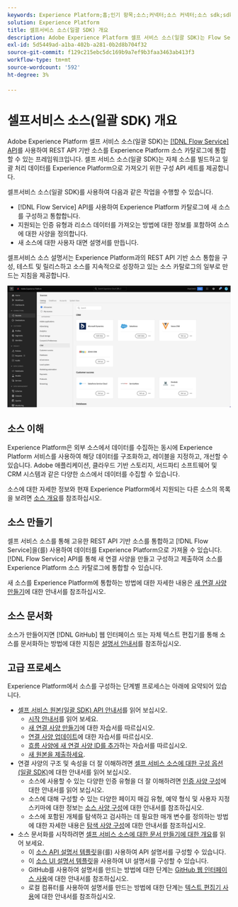 ```yaml
---
keywords: Experience Platform;홈;인기 항목;소스;커넥터;소스 커넥터;소스 sdk;sdk;SDK
solution: Experience Platform
title: 셀프서비스 소스(일괄 SDK) 개요
description: Adobe Experience Platform 셀프 서비스 소스(일괄 SDK)는 Flow Service API를 사용하여 REST API 기반 소스를 통합하여 데이터를 Experience Platform으로 가져올 수 있는 구성 API 세트입니다.
exl-id: 5d5449ad-a1ba-402b-a281-0b2d8b704f32
source-git-commit: f129c215ebc5dc169b9a7ef9b3faa3463ab413f3
workflow-type: tm+mt
source-wordcount: '592'
ht-degree: 3%

---
```


# 셀프서비스 소스(일괄 SDK) 개요

Adobe Experience Platform 셀프 서비스 소스(일괄 SDK)는 [[!DNL Flow Service] API](https://www.adobe.io/experience-platform-apis/references/flow-service/)를 사용하여 REST API 기반 소스를 Experience Platform 소스 카탈로그에 통합할 수 있는 프레임워크입니다. 셀프 서비스 소스(일괄 SDK)는 자체 소스를 빌드하고 일괄 처리 데이터를 Experience Platform으로 가져오기 위한 구성 API 세트를 제공합니다.

셀프서비스 소스(일괄 SDK)를 사용하여 다음과 같은 작업을 수행할 수 있습니다.

* [!DNL Flow Service] API를 사용하여 Experience Platform 카탈로그에 새 소스를 구성하고 통합합니다.
* 지원되는 인증 유형과 리소스 데이터를 가져오는 방법에 대한 정보를 포함하여 소스에 대한 사양을 정의합니다.
* 새 소스에 대한 사용자 대면 설명서를 만듭니다.

셀프서비스 소스 설명서는 Experience Platform과의 REST API 기반 소스 통합을 구성, 테스트 및 릴리스하고 소스를 지속적으로 성장하고 있는 소스 카탈로그의 일부로 만드는 지침을 제공합니다.

![카탈로그](./assets/catalog.png)

## 소스 이해

Experience Platform은 외부 소스에서 데이터를 수집하는 동시에 Experience Platform 서비스를 사용하여 해당 데이터를 구조화하고, 레이블을 지정하고, 개선할 수 있습니다. Adobe 애플리케이션, 클라우드 기반 스토리지, 서드파티 소프트웨어 및 CRM 시스템과 같은 다양한 소스에서 데이터를 수집할 수 있습니다.

소스에 대한 자세한 정보와 현재 Experience Platform에서 지원되는 다른 소스의 목록을 보려면 [소스 개요](../home.md)를 참조하십시오.

## 소스 만들기

셀프 서비스 소스를 통해 고유한 REST API 기반 소스를 통합하고 [!DNL Flow Service]을(를) 사용하여 데이터를 Experience Platform으로 가져올 수 있습니다. [!DNL Flow Service] API를 통해 새 연결 사양을 만들고 구성하고 제출하여 소스를 Experience Platform 소스 카탈로그에 통합할 수 있습니다.

새 소스를 Experience Platform에 통합하는 방법에 대한 자세한 내용은 [새 연결 사양 만들기](./api/api-overview.md)에 대한 안내서를 참조하십시오.

## 소스 문서화

소스가 만들어지면 [!DNL GitHub] 웹 인터페이스 또는 자체 텍스트 편집기를 통해 소스를 문서화하는 방법에 대한 지침은 [설명서 안내서](./documentation/doc-overview.md)를 참조하십시오.

## 고급 프로세스

Experience Platform에서 소스를 구성하는 단계별 프로세스는 아래에 요약되어 있습니다.

* [셀프 서비스 원본(일괄 SDK) API 안내서](./api/api-overview.md)를 읽어 보십시오.
   * [시작 안내서](./api/getting-started.md)를 읽어 보세요.
   * [새 연결 사양 만들기](./api/create.md)에 대한 자습서를 따르십시오.
   * [연결 사양 업데이트](./api/update-connection-specs.md)에 대한 자습서를 따르십시오.
   * [흐름 사양에 새 연결 사양 ID를 추가](./api/update-flow-specs.md)하는 자습서를 따르십시오.
   * [새 원본을 제출하세요](./api/submit.md).
* 연결 사양의 구조 및 속성을 더 잘 이해하려면 [셀프 서비스 소스에 대한 구성 옵션(일괄 SDK)](./config/config.md)에 대한 안내서를 읽어 보십시오.
   * 소스에 사용할 수 있는 다양한 인증 유형을 더 잘 이해하려면 [인증 사양 구성](./config/authspec.md)에 대한 안내서를 읽어 보십시오.
   * 소스에 대해 구성할 수 있는 다양한 페이지 매김 유형, 예약 형식 및 사용자 지정 스키마에 대한 정보는 [소스 사양 구성](./config/sourcespec.md)에 대한 안내서를 참조하십시오.
   * 소스에 포함된 개체를 탐색하고 검사하는 데 필요한 매개 변수를 정의하는 방법에 대한 자세한 내용은 [탐색 사양 구성](./config/explorespec.md)에 대한 안내서를 참조하십시오.
* 소스 문서화를 시작하려면 [셀프 서비스 소스에 대한 문서 만들기에 대한 개요](./documentation/doc-overview.md)를 읽어 보세요.
   * 이 [소스 API 설명서 템플릿](./documentation/template.md)을(를) 사용하여 API 설명서를 구성할 수 있습니다.
   * 이 [소스 UI 설명서 템플릿](./documentation/ui-template.md)을 사용하여 UI 설명서를 구성할 수 있습니다.
   * GitHub를 사용하여 설명서를 만드는 방법에 대한 단계는 [GitHub 웹 인터페이스 사용](./documentation/github.md)에 대한 안내서를 참조하십시오.
   * 로컬 컴퓨터를 사용하여 설명서를 만드는 방법에 대한 단계는 [텍스트 편집기 사용](./documentation/text-editor.md)에 대한 안내서를 참조하십시오.

